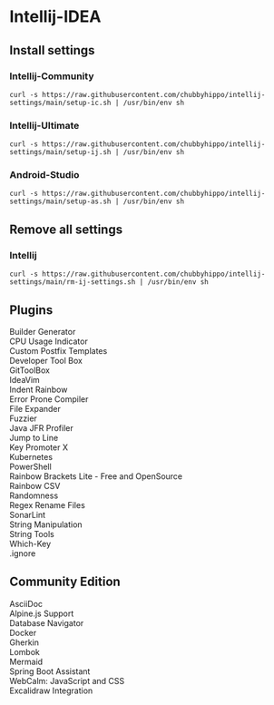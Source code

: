 # Intellij-IDEA
## Install settings 
### Intellij-Community
```
curl -s https://raw.githubusercontent.com/chubbyhippo/intellij-settings/main/setup-ic.sh | /usr/bin/env sh
```
### Intellij-Ultimate
```
curl -s https://raw.githubusercontent.com/chubbyhippo/intellij-settings/main/setup-ij.sh | /usr/bin/env sh
```
### Android-Studio
```
curl -s https://raw.githubusercontent.com/chubbyhippo/intellij-settings/main/setup-as.sh | /usr/bin/env sh
```

## Remove all settings 
### Intellij
```
curl -s https://raw.githubusercontent.com/chubbyhippo/intellij-settings/main/rm-ij-settings.sh | /usr/bin/env sh
```

## Plugins
Builder Generator  
CPU Usage Indicator  
Custom Postfix Templates  
Developer Tool Box  
GitToolBox  
IdeaVim  
Indent Rainbow  
Error Prone Compiler  
File Expander  
Fuzzier  
Java JFR Profiler  
Jump to Line  
Key Promoter X  
Kubernetes  
PowerShell  
Rainbow Brackets Lite - Free and OpenSource  
Rainbow CSV  
Randomness  
Regex Rename Files  
SonarLint  
String Manipulation  
String Tools  
Which-Key  
.ignore  
## Community Edition
AsciiDoc  
Alpine.js Support  
Database Navigator  
Docker  
Gherkin  
Lombok  
Mermaid  
Spring Boot Assistant  
WebCalm: JavaScript and CSS  
Excalidraw Integration  
